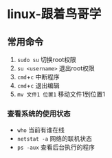 # linux-跟着鸟哥学
## 常用命令
1. `sudo su` 切换root权限
2. `su <username>` 退出root权限
3. `cmd`+`c` 中断程序
4. `cmd`+`c` 退出编辑
5. `mv 文件1 位置1` 移动文件1到位置1

### 查看系统的使用状态
* `who` 当前有谁在线
* `netstat -a` 网络的联机状态
* `ps -aux` 查看后台执行的程序



